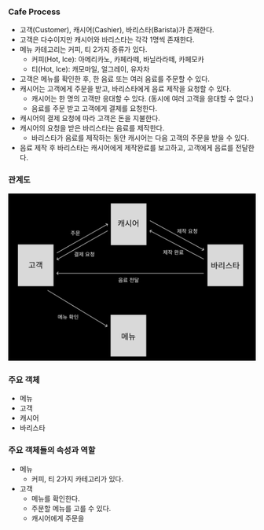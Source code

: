 ### Cafe Process
- 고객(Customer), 캐시어(Cashier), 바리스타(Barista)가 존재한다.
- 고객은 다수이지만 캐시어와 바리스타는 각각 1명씩 존재한다.
- 메뉴 카테고리는 커피, 티 2가지 종류가 있다.
  - 커피(Hot, Ice): 아메리카노, 카페라떼, 바닐라라떼, 카페모카
  - 티(Hot, Ice): 캐모마일, 얼그레이, 유자차
- 고객은 메뉴를 확인한 후, 한 음료 또는 여러 음료를 주문할 수 있다.
- 캐시어는 고객에게 주문을 받고, 바리스타에게 음료 제작을 요청할 수 있다.
  - 캐시어는 한 명의 고객만 응대할 수 있다. (동시에 여러 고객을 응대할 수 없다.)
  - 음료를 주문 받고 고객에게 결제를 요청한다.
- 캐시어의 결제 요청에 따라 고객은 돈을 지불한다.
- 캐시어의 요청을 받은 바리스타는 음료를 제작한다.
  - 바리스타가 음료를 제작하는 동안 캐시어는 다음 고객의 주문을 받을 수 있다.
- 음료 제작 후 바리스타는 캐시어에게 제작완료를 보고하고, 고객에게 음료를 전달한다.

### 관계도
![img.png](img/관계도.png)

### 주요 객체
- 메뉴
- 고객
- 캐시어
- 바리스타

### 주요 객체들의 속성과 역할
- 메뉴
  - 커피, 티 2가지 카테고리가 있다.
- 고객
  - 메뉴를 확인한다.
  - 주문할 메뉴를 고를 수 있다.
  - 캐시어에게 주문을
